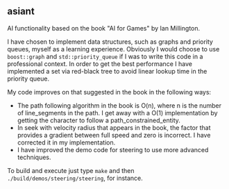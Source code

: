 ## asiant

AI functionality based on the book "AI for Games" by Ian Millington.

I have chosen to implement data structures, such as graphs and priority queues, myself as a learning experience. Obviously I would choose to use `boost::graph` and `std::priority_queue` if I was to write this code in a professional context. In order to get the best performance I have implemented a set via red-black tree to avoid linear lookup time in the priority queue. 

My code improves on that suggested in the book in the following ways:
- The path following algorithm in the book is O(n), where n is the number of line_segments in the path.  I get away with a O(1) implementation by getting the character to follow a path_constrained_entity.
- In seek with velocity radius that appears in the book, the factor that provides a gradient between full speed and zero is incorrect. I have corrected it in my implementation. 
- I have improved the demo code for steering to use more advanced techniques. 

To build and execute just type `make` and then `./build/demos/steering/steering`, for instance.
